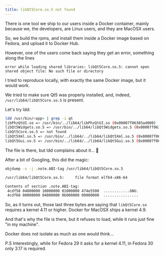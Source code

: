 ```yaml
---
title: libQt5Core.so.5 not found
---
```


There is one tool we ship to our users inside a Docker container, mainly
because we, the developers, are Linux users, and they are MacOSX users.

So, we build the rpms, and install them inside a Docker image based on Fedora,
and upload it to Docker Hub.

However, one of the users come back saying they get an error, something
along the lines

```
error while loading shared libraries: libQt5Core.so.5: cannot open shared object file: No such file or directory
```

I tried to reproduce locally, with exactly the same Docker image, but it
would work.

We tried to make sure Qt5 was properly installed, and, indeed,
`/usr/lib64/libQt5Core.so.5` is present.

Let's try ldd:

```bash
ldd /usr/bin/<app> | grep -i qt
libPhzQtUI.so => /usr/bin/../lib64/libPhzQtUI.so (0x00007f06385ad000)
libQt5Widgets.so.5 => /usr/bin/../lib64/libQt5Widgets.so.5 (0x00007f0637f3a000)
libQt5Core.so.5 => not found
libQt5Xml.so.5 => /usr/bin/../lib64/../lib64/libQt5Xml.so.5 (0x00007f063787a000)
libQt5Gui.so.5 => /usr/bin/../lib64/../lib64/libQt5Gui.so.5 (0x00007f0636ff4000)
```

The file is there, but ldd complains about it... 🤔

After a bit of Googling, this did the magic:

```bash
objdump -s -j .note.ABI-tag /usr/lib64/libQt5Core.so.5

/usr/lib64/libQt5Core.so.5:     file format elf64-x86-64

Contents of section .note.ABI-tag:
 4cdf58 04000000 10000000 01000000 474e5500  ............GNU.
 4cdf68 00000000 04000000 0b000000 00000000  ................
```

So, as it turns out, those last three bytes are saying that `libQt5Core.so`
requires a kernel 4.11 or higher. Docker for MacOSX ships a kernel 4.9.

And that's why the file is there, but it refuses to load, while it runs
just fine "in my machine".

Docker does not isolate as much as one would think...

P.S Interestingly, while for Fedora 29 it asks for a kernel 4.11,
in Fedora 30 only 3.17 is required.
